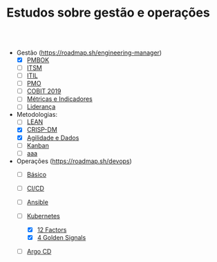 # Estudos sobre gestão e operações

<br><br>

- Gestão (https://roadmap.sh/engineering-manager)
  - [x] [PMBOK](./notas/02_pmbok.md)
  - [ ] [ITSM](./notas/)
  - [ ] [ITIL](./notas/)
  - [ ] [PMO](./notas/)
  - [ ] [COBIT 2019](./notas/)
  - [ ] [Métricas e Indicadores](./notas)
  - [ ] [Liderança](./notas)

- Metodologias:
  - [ ] [LEAN](./notas/)
  - [x] [CRISP-DM](./notas/01_crispdm.md)
  - [x] [Agilidade e Dados](./notas/03_agilidade-e-dados.md)
  - [ ] [Kanban](./notas)
  - [ ] [aaa](./notas)

- Operações (https://roadmap.sh/devops)
  - [ ] [Básico](./notas)
  - [ ] [CI/CD](./notas/)
  - [ ] [Ansible](./notas/)
  - [ ] [Kubernetes](./notas/)
    - [x] [12 Factors](https://12factor.net/)
    - [x] [4 Golden Signals](https://www.elastic.co/blog/observability-metrics)
  - [ ] [Argo CD](./notas/)
  





